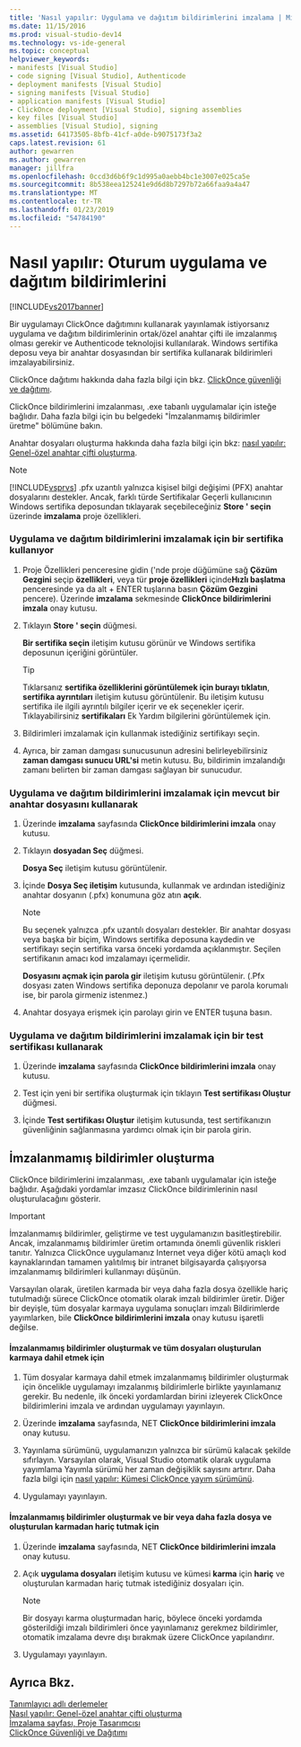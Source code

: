 ```yaml
---
title: 'Nasıl yapılır: Uygulama ve dağıtım bildirimlerini imzalama | Microsoft Docs'
ms.date: 11/15/2016
ms.prod: visual-studio-dev14
ms.technology: vs-ide-general
ms.topic: conceptual
helpviewer_keywords:
- manifests [Visual Studio]
- code signing [Visual Studio], Authenticode
- deployment manifests [Visual Studio]
- signing manifests [Visual Studio]
- application manifests [Visual Studio]
- ClickOnce deployment [Visual Studio], signing assemblies
- key files [Visual Studio]
- assemblies [Visual Studio], signing
ms.assetid: 64173505-8bfb-41cf-a0de-b9075173f3a2
caps.latest.revision: 61
author: gewarren
ms.author: gewarren
manager: jillfra
ms.openlocfilehash: 0ccd3d6b6f9c1d995a0aebb4bc1e3007e025ca5e
ms.sourcegitcommit: 8b538eea125241e9d6d8b7297b72a66faa9a4a47
ms.translationtype: MT
ms.contentlocale: tr-TR
ms.lasthandoff: 01/23/2019
ms.locfileid: "54784190"
---
```

# <a name="how-to-sign-application-and-deployment-manifests"></a>Nasıl yapılır: Oturum uygulama ve dağıtım bildirimlerini
[!INCLUDE[vs2017banner](../includes/vs2017banner.md)]

Bir uygulamayı ClickOnce dağıtımını kullanarak yayınlamak istiyorsanız uygulama ve dağıtım bildirimlerinin ortak/özel anahtar çifti ile imzalanmış olması gerekir ve Authenticode teknolojisi kullanılarak. Windows sertifika deposu veya bir anahtar dosyasından bir sertifika kullanarak bildirimleri imzalayabilirsiniz.  
  
 ClickOnce dağıtımı hakkında daha fazla bilgi için bkz. [ClickOnce güvenliği ve dağıtımı](../deployment/clickonce-security-and-deployment.md).  
  
 ClickOnce bildirimlerini imzalanması, .exe tabanlı uygulamalar için isteğe bağlıdır. Daha fazla bilgi için bu belgedeki "İmzalanmamış bildirimler üretme" bölümüne bakın.  
  
 Anahtar dosyaları oluşturma hakkında daha fazla bilgi için bkz: [nasıl yapılır: Genel-özel anahtar çifti oluşturma](http://msdn.microsoft.com/library/05026813-f3bd-4d7c-9e0b-fc588eb3d114).  
  
> [!NOTE]
>  [!INCLUDE[vsprvs](../includes/vsprvs-md.md)] .pfx uzantılı yalnızca kişisel bilgi değişimi (PFX) anahtar dosyalarını destekler. Ancak, farklı türde Sertifikalar Geçerli kullanıcının Windows sertifika deposundan tıklayarak seçebileceğiniz **Store ' seçin** üzerinde **imzalama** proje özellikleri.  
  
### <a name="to-sign-application-and-deployment-manifests-using-a-certificate"></a>Uygulama ve dağıtım bildirimlerini imzalamak için bir sertifika kullanıyor  
  
1.  Proje Özellikleri penceresine gidin ('nde proje düğümüne sağ **Çözüm Gezgini** seçip **özellikleri**, veya tür **proje özellikleri** içinde**Hızlı başlatma** penceresinde ya da alt + ENTER tuşlarına basın **Çözüm Gezgini** pencere). Üzerinde **imzalama** sekmesinde **ClickOnce bildirimlerini imzala** onay kutusu.  
  
2.  Tıklayın **Store ' seçin** düğmesi.  
  
     **Bir sertifika seçin** iletişim kutusu görünür ve Windows sertifika deposunun içeriğini görüntüler.  
  
    > [!TIP]
    >  Tıklarsanız **sertifika özelliklerini görüntülemek için burayı tıklatın**, **sertifika ayrıntıları** iletişim kutusu görüntülenir. Bu iletişim kutusu sertifika ile ilgili ayrıntılı bilgiler içerir ve ek seçenekler içerir. Tıklayabilirsiniz **sertifikaları** Ek Yardım bilgilerini görüntülemek için.  
  
3.  Bildirimleri imzalamak için kullanmak istediğiniz sertifikayı seçin.  
  
4.  Ayrıca, bir zaman damgası sunucusunun adresini belirleyebilirsiniz **zaman damgası sunucu URL'si** metin kutusu. Bu, bildirimin imzalandığı zamanı belirten bir zaman damgası sağlayan bir sunucudur.  
  
### <a name="to-sign-application-and-deployment-manifests-using-an-existing-key-file"></a>Uygulama ve dağıtım bildirimlerini imzalamak için mevcut bir anahtar dosyasını kullanarak  
  
1.  Üzerinde **imzalama** sayfasında **ClickOnce bildirimlerini imzala** onay kutusu.  
  
2.  Tıklayın **dosyadan Seç** düğmesi.  
  
     **Dosya Seç** iletişim kutusu görüntülenir.  
  
3.  İçinde **Dosya Seç iletişim** kutusunda, kullanmak ve ardından istediğiniz anahtar dosyanın (.pfx) konumuna göz atın **açık**.  
  
    > [!NOTE]
    >  Bu seçenek yalnızca .pfx uzantılı dosyaları destekler. Bir anahtar dosyası veya başka bir biçim, Windows sertifika deposuna kaydedin ve sertifikayı seçin sertifika varsa önceki yordamda açıklanmıştır. Seçilen sertifikanın amacı kod imzalamayı içermelidir.  
  
     **Dosyasını açmak için parola gir** iletişim kutusu görüntülenir. (.Pfx dosyası zaten Windows sertifika deponuza depolanır ve parola korumalı ise, bir parola girmeniz istenmez.)  
  
4.  Anahtar dosyaya erişmek için parolayı girin ve ENTER tuşuna basın.  
  
### <a name="to-sign-application-and-deployment-manifests-using-a-test-certificate"></a>Uygulama ve dağıtım bildirimlerini imzalamak için bir test sertifikası kullanarak  
  
1.  Üzerinde **imzalama** sayfasında **ClickOnce bildirimlerini imzala** onay kutusu.  
  
2.  Test için yeni bir sertifika oluşturmak için tıklayın **Test sertifikası Oluştur** düğmesi.  
  
3.  İçinde **Test sertifikası Oluştur** iletişim kutusunda, test sertifikanızın güvenliğinin sağlanmasına yardımcı olmak için bir parola girin.  
  
## <a name="generating-unsigned-manifests"></a>İmzalanmamış bildirimler oluşturma  
 ClickOnce bildirimlerini imzalanması, .exe tabanlı uygulamalar için isteğe bağlıdır. Aşağıdaki yordamlar imzasız ClickOnce bildirimlerinin nasıl oluşturulacağını gösterir.  
  
> [!IMPORTANT]
>  İmzalanmamış bildirimler, geliştirme ve test uygulamanızın basitleştirebilir. Ancak, imzalanmamış bildirimler üretim ortamında önemli güvenlik riskleri tanıtır. Yalnızca ClickOnce uygulamanız Internet veya diğer kötü amaçlı kod kaynaklarından tamamen yalıtılmış bir intranet bilgisayarda çalışıyorsa imzalanmamış bildirimleri kullanmayı düşünün.  
  
 Varsayılan olarak, üretilen karmada bir veya daha fazla dosya özellikle hariç tutulmadığı sürece ClickOnce otomatik olarak imzalı bildirimler üretir. Diğer bir deyişle, tüm dosyalar karmaya uygulama sonuçları imzalı Bildirimlerde yayımlarken, bile **ClickOnce bildirimlerini imzala** onay kutusu işaretli değilse.  
  
#### <a name="to-generate-unsigned-manifests-and-include-all-files-in-the-generated-hash"></a>İmzalanmamış bildirimler oluşturmak ve tüm dosyaları oluşturulan karmaya dahil etmek için  
  
1.  Tüm dosyalar karmaya dahil etmek imzalanmamış bildirimler oluşturmak için öncelikle uygulamayı imzalanmış bildirimlerle birlikte yayınlamanız gerekir. Bu nedenle, ilk önceki yordamlardan birini izleyerek ClickOnce bildirimlerini imzala ve ardından uygulamayı yayınlayın.  
  
2.  Üzerinde **imzalama** sayfasında, NET **ClickOnce bildirimlerini imzala** onay kutusu.  
  
3.  Yayınlama sürümünü, uygulamanızın yalnızca bir sürümü kalacak şekilde sıfırlayın. Varsayılan olarak, Visual Studio otomatik olarak uygulama yayımlama Yayımla sürümü her zaman değişiklik sayısını artırır. Daha fazla bilgi için [nasıl yapılır: Kümesi ClickOnce yayım sürümünü](../deployment/how-to-set-the-clickonce-publish-version.md).  
  
4.  Uygulamayı yayınlayın.  
  
#### <a name="to-generate-unsigned-manifests-and-exclude-one-or-more-files-from-the-generated-hash"></a>İmzalanmamış bildirimler oluşturmak ve bir veya daha fazla dosya ve oluşturulan karmadan hariç tutmak için  
  
1.  Üzerinde **imzalama** sayfasında, NET **ClickOnce bildirimlerini imzala** onay kutusu.  
  
2.  Açık **uygulama dosyaları** iletişim kutusu ve kümesi **karma** için **hariç** ve oluşturulan karmadan hariç tutmak istediğiniz dosyaları için.  
  
    > [!NOTE]
    >  Bir dosyayı karma oluşturmadan hariç, böylece önceki yordamda gösterildiği imzalı bildirimleri önce yayınlamanız gerekmez bildirimler, otomatik imzalama devre dışı bırakmak üzere ClickOnce yapılandırır.  
  
3.  Uygulamayı yayınlayın.  
  
## <a name="see-also"></a>Ayrıca Bkz.  
 [Tanımlayıcı adlı derlemeler](http://msdn.microsoft.com/library/d4a80263-f3e0-4d81-9b61-f0cbeae3797b)   
 [Nasıl yapılır: Genel-özel anahtar çifti oluşturma](http://msdn.microsoft.com/library/05026813-f3bd-4d7c-9e0b-fc588eb3d114)   
 [İmzalama sayfası, Proje Tasarımcısı](../ide/reference/signing-page-project-designer.md)   
 [ClickOnce Güvenliği ve Dağıtımı](../deployment/clickonce-security-and-deployment.md)
